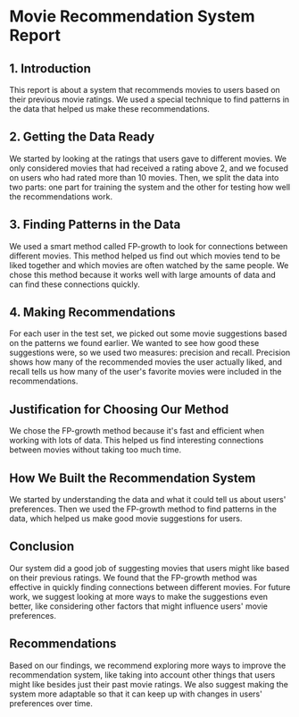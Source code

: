 # Movie Recommendation System Report

## 1. Introduction

This report is about a system that recommends movies to users based on their previous movie ratings. We used a special technique to find patterns in the data that helped us make these recommendations. 

## 2. Getting the Data Ready

We started by looking at the ratings that users gave to different movies. We only considered movies that had received a rating above 2, and we focused on users who had rated more than 10 movies. Then, we split the data into two parts: one part for training the system and the other for testing how well the recommendations work.

## 3. Finding Patterns in the Data

We used a smart method called FP-growth to look for connections between different movies. This method helped us find out which movies tend to be liked together and which movies are often watched by the same people. We chose this method because it works well with large amounts of data and can find these connections quickly.

## 4. Making Recommendations

For each user in the test set, we picked out some movie suggestions based on the patterns we found earlier. We wanted to see how good these suggestions were, so we used two measures: precision and recall. Precision shows how many of the recommended movies the user actually liked, and recall tells us how many of the user's favorite movies were included in the recommendations.

## Justification for Choosing Our Method

We chose the FP-growth method because it's fast and efficient when working with lots of data. This helped us find interesting connections between movies without taking too much time.

## How We Built the Recommendation System

We started by understanding the data and what it could tell us about users' preferences. Then we used the FP-growth method to find patterns in the data, which helped us make good movie suggestions for users.

## Conclusion

Our system did a good job of suggesting movies that users might like based on their previous ratings. We found that the FP-growth method was effective in quickly finding connections between different movies. For future work, we suggest looking at more ways to make the suggestions even better, like considering other factors that might influence users' movie preferences.

## Recommendations

Based on our findings, we recommend exploring more ways to improve the recommendation system, like taking into account other things that users might like besides just their past movie ratings. We also suggest making the system more adaptable so that it can keep up with changes in users' preferences over time.
